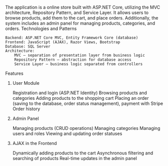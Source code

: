 The application is a online store built with ASP.NET Core, utilizing the MVC architecture, Repository Pattern, and Service Layer. It allows users to browse products, add them to the cart, and place orders. 
Additionally, the system includes an admin panel for managing products, categories, and orders.
Technologies and Patterns

    Backend: ASP.NET Core MVC, Entity Framework Core (database)
    Frontend: JavaScript (AJAX), Razor Views, Bootstrap
    Database: SQL Server
    Architecture:
        MVC – separation of presentation layer from business logic
        Repository Pattern – abstraction for database access
        Service Layer – business logic separated from controllers

Features
1. User Module

    Registration and login (ASP.NET Identity)
    Browsing products and categories
    Adding products to the shopping cart
    Placing an order (saving to the database, order status management), payment with Stripe
    Order history

2. Admin Panel

    Managing products (CRUD operations)
    Managing categories
    Managing users and roles
    Viewing and updating order statuses
  
3. AJAX in the Frontend

    Dynamically adding products to the cart
    Asynchronous filtering and searching of products
    Real-time updates in the admin panel
